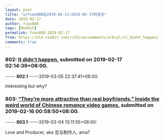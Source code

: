 ```yaml
---
layout: post
title: "u/Yvan888在2019-02-11~2019-02-17的言论"
date: 2019-02-17
author: Yvan888
tags: [Reddit]
permalink: Yvan888-2019-02-17
from: https://old.reddit.com/r/China/comments/arbcyl/it_didnt_happen/
comments: true
---
```


### 802: [It didn't happen](https://old.reddit.com/r/China/comments/arbcyl/it_didnt_happen/), submitted on 2019-02-17 02:14:39+08:00.

----- __802.1__ -----2019-03-05 22:37:41+08:00:

Interesting but why?

### 803: [“They’re more attractive than real boyfriends.” Inside the weird world of Chinese romance video games](https://old.reddit.com/r/CCJ2/comments/aqym3l/theyre_more_attractive_than_real_boyfriends/), submitted on 2019-02-16 00:58:50+08:00.

----- __803.1__ -----2019-03-04 13:11:55+08:00:

Love and Producer, aka 恋与制作人. ama?

